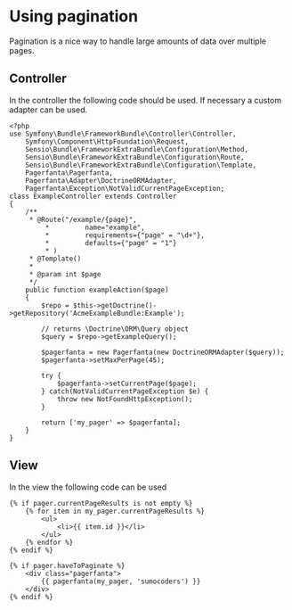 # Using pagination

Pagination is a nice way to handle large amounts of data over multiple pages.

## Controller

In the controller the following code should be used. If necessary a custom adapter can be used.

```
<?php
use Symfony\Bundle\FrameworkBundle\Controller\Controller,
    Symfony\Component\HttpFoundation\Request,
    Sensio\Bundle\FrameworkExtraBundle\Configuration\Method,
    Sensio\Bundle\FrameworkExtraBundle\Configuration\Route,
    Sensio\Bundle\FrameworkExtraBundle\Configuration\Template,
    Pagerfanta\Pagerfanta,
    Pagerfanta\Adapter\DoctrineORMAdapter,
    Pagerfanta\Exception\NotValidCurrentPageException;
class ExampleController extends Controller
{
	/**
	 * @Route("/example/{page}",
         *         name="example",
         *         requirements={"page" = "\d+"},
         *         defaults={"page" = "1"}
         * )
	 * @Template()
	 * 
	 * @param int $page
	 */
	public function exampleAction($page)
	{
		$repo = $this->getDoctrine()->getRepository('AcmeExampleBundle:Example');
		
		// returns \Doctrine\ORM\Query object
		$query = $repo->getExampleQuery();
		
		$pagerfanta = new Pagerfanta(new DoctrineORMAdapter($query));
		$pagerfanta->setMaxPerPage(45);
		
		try {
			$pagerfanta->setCurrentPage($page);
		} catch(NotValidCurrentPageException $e) {
			throw new NotFoundHttpException();
		}
		
		return ['my_pager' => $pagerfanta];
	}
}
```

## View

In the view the following code can be used

```
{% if pager.currentPageResults is not empty %}
    {% for item in my_pager.currentPageResults %}
        <ul>
            <li>{{ item.id }}</li>
        </ul>
    {% endfor %}
{% endif %}

{% if pager.haveToPaginate %}
    <div class="pagerfanta">
        {{ pagerfanta(my_pager, 'sumocoders') }}
    </div>
{% endif %}
```
